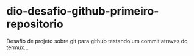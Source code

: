 # dio-desafio-github-primeiro-repositorio
Desafio de projeto sobre git para github
testando um commit atraves do termux...

